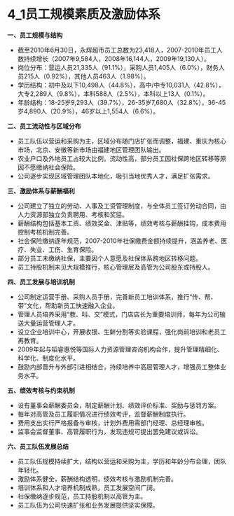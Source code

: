 # 4_1员工规模素质及激励体系

**一、员工规模与结构**
- 截至2010年6月30日，永辉超市员工总数为23,418人，2007-2010年员工人数持续增长（2007年9,584人，2008年16,144人，2009年19,130人）。
- 岗位分布：营运人员21,335人（91.1%），采购人员1,405人（6.0%），财务人员215人（0.92%），其他人员463人（1.98%）。
- 学历结构：初中及以下10,498人（44.8%），高中/中专10,031人（42.8%），大专2,289人（9.8%），本科588人（2.5%），本科以上13人（0.1%）。
- 年龄结构：18-25岁9,293人（39.7%），26-35岁7,680人（32.8%），36-45岁4,890人（20.9%），46岁以上1,554人（6.6%）。

**二、员工流动性与区域分布**
- 员工队伍以营运和采购为主，区域分布随门店扩张而调整，福建、重庆为核心市场，北京、安徽等新市场由福建地区管理团队输出。
- 农业户口及外地员工占较大比例，流动性高，部分员工因社保跨地区转移等原因不愿缴纳社会保险。
- 公司逐步实现区域管理团队本地化，吸引当地优秀人才，满足扩张需求。

**三、激励体系与薪酬福利**
- 公司建立了独立的劳动、人事及工资管理制度，与全体员工签订劳动合同，由人力资源部独立负责聘用、考核和奖惩。
- 薪酬结构包括基本工资、绩效奖金、津贴等，绩效考核与薪酬挂钩，成本费用控制考核机制完善。
- 社会保险缴纳逐年规范，2007-2010年社保缴费金额持续提升，涵盖养老、医疗、失业、工伤、生育保险。
- 部分员工未缴纳社保，主要因个人意愿及社保体系跨地区转移问题。
- 员工持股机制未见大规模推行，核心管理层及高管为公司股东或持股人。

**四、员工发展与培训机制**
- 公司制定运营手册、采购人员手册，完善新员工培训体系，推行“传、帮、带”文化，帮助新员工快速融入企业。
- 管理人员培养采用“教、叫、交”模式，门店店长为重要培训师，每年为公司输送大量运营管理人才。
- 设立企业培训中心，开展收银、生鲜分割等实验课程，强化岗前培训和老员工再教育。
- 2009年起与韬睿惠悦等国际人力资源管理咨询机构合作，提升管理精细化、科学化、制度化水平。
- 鼓励内部晋升与外部引进相结合，持续培养中高层管理人才，增强员工整体业务水平。

**五、绩效考核与约束机制**
- 设有董事会薪酬委员会，制定薪酬计划、绩效评价标准、奖励与惩罚方案。
- 每年对高管及员工履职情况进行绩效考评，监督薪酬制度执行。
- 费用支出实行严格报备与审核，计划外费用需部门经理、总经理审核。
- 监事会监督董事、高管履职行为，发现违规可提出罢免建议或诉讼。

**六、员工队伍发展总结**
- 员工队伍规模持续扩大，结构以营运和采购为主，学历和年龄分布合理，团队年轻化。
- 激励体系健全，薪酬结构透明，绩效考核与激励机制完善。
- 培训体系和人才培养机制成熟，员工发展空间广阔。
- 社保缴纳逐步规范，员工持股机制以高管为主。
- 员工队伍为公司快速扩张和业务发展提供坚实保障。

